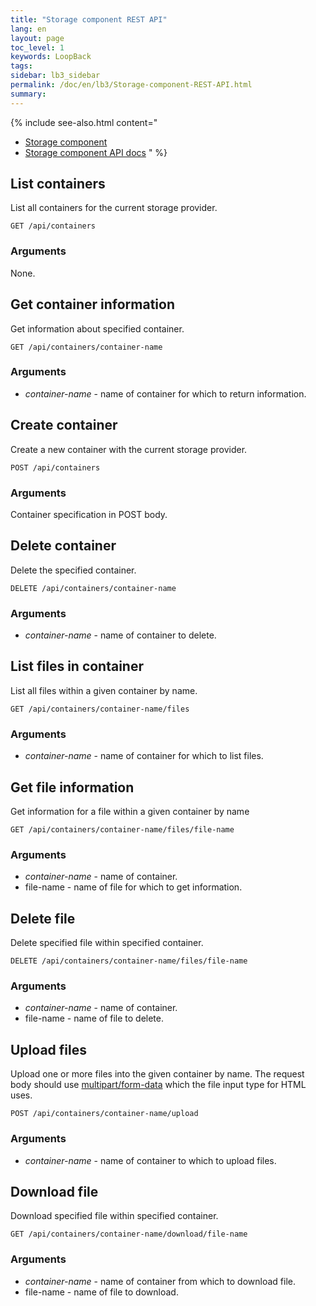 ```yaml
---
title: "Storage component REST API"
lang: en
layout: page
toc_level: 1
keywords: LoopBack
tags:
sidebar: lb3_sidebar
permalink: /doc/en/lb3/Storage-component-REST-API.html
summary:
---
```


{% include see-also.html content="
* [Storage component](Storage-component.html)
* [Storage component API docs](https://apidocs.strongloop.com/loopback-component-storage/)
" %}

## List containers

List all containers for the current storage provider.

`GET /api/containers`

### Arguments

None.

## Get container information

Get information about specified container.

`GET /api/containers/container-name`

### Arguments

* _container-name_ - name of container for which to return information.

## Create container

Create a new container with the current storage provider.

`POST /api/containers`

### Arguments

Container specification in POST body.

## Delete container

Delete the specified container.

`DELETE /api/containers/container-name`

### Arguments

* _container-name_ - name of container to delete.

## List files in container

List all files within a given container by name.

`GET /api/containers/container-name/files`

### Arguments

* _container-name_ - name of container for which to list files.

## Get file information

Get information for a file within a given container by name

`GET /api/containers/container-name/files/file-name`

### Arguments

* _container-name_ - name of container.
* file-name - name of file for which to get information.

## Delete file

Delete specified file within specified container.

`DELETE /api/containers/container-name/files/file-name`

### Arguments

* _container-name_ - name of container.
* file-name - name of file to delete.

## Upload files

Upload one or more files into the given container by name.
The request body should use [multipart/form-data](https://www.ietf.org/rfc/rfc2388.txt) which the file input type for HTML uses.

`POST /api/containers/container-name/upload`

### Arguments

* _container-name_ - name of container to which to upload files.

## Download file

Download specified file within specified container.

`GET /api/containers/container-name/download/file-name`

### Arguments

* _container-name_ - name of container from which to download file.
* file-name - name of file to download.
